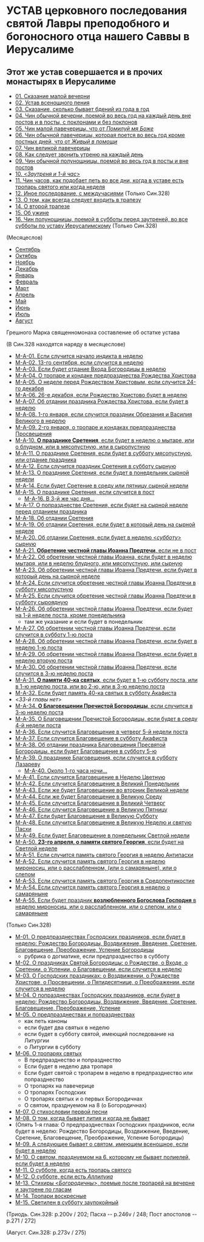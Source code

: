 
# УСТАВ церковного последования святой Лавры преподобного и богоносного отца нашего Саввы в Иерусалиме

## Этот же устав совершается и в прочих монастырях в Иерусалиме

- [01. Сказание малой вечерни](001.md)
- [02. Устав всенощного пения](002.md)
- [03. Сказание, сколько бывает бдений из года в год](003.md)
- [04. Чин обычной вечерни, поемой во весь год на каждый день вне постов и в посты, с поклонами и без поклонов](004.md)
- [05. Чин малой павечерицы, что от *Помилуй мя Боже*](005.md)
- [06. Чин обычной павечерицы, которая поется во весь год кроме постных дней, что от *Живый в помощи*](006.md)
- [07. Чин великой павечерицы](007.md)
- [08. Как следует звонить утреню на каждый день](008.md)
- [09. Чин обычной полунощницы, поемой во весь год в посты и вне постов](009.md)
- [10. <*Заутреня и 1-й час*>](010.md)
- [11. Чин часов, как подобает петь во все дни, когда в уставе есть тропарь святого или когда неделя](011.md)
- [12. Иное последование, с междучасиями](012.md) (Только Син.328)
- [13. О том, как всегда следует входить в трапезу](013.md)
- [14. О второй трапезе](014.md)
- [15. Об ужине](015.md)
- [16. Чин полунощницы, поемой в субботы перед заутреней, во все субботы по уставу Иерусалимскому](016.md) (Только Син.328)

(Месяцеслов)

- [Сентябрь](../../../09_september/README.md)
- [Октябрь](../../../10_october/README.md)
- [Ноябрь](../../../11_november/README.md)
- [Декабрь](../../../12_december/README.md)
- [Январь](../../../01_january/README.md)
- [Февраль](../../../02_february/README.md)
- [Март](../../../03_march/README.md)
- [Апрель](../../../04_april/README.md)
- [Май](../../../05_may/README.md)
- [Июнь](../../../06_june/README.md)
- [Июль](../../../07_july/README.md)
- [Август](../../../08_august/README.md)

Грешного Марка священномонаха составление об остатке устава

(В Син.328 находятся наряду в месяцеслове)

- [М-A-01. Если случится начало индикта в неделю](m_a_001.md)
- [М-A-02. 13-го сентября, если случится в неделю](m_a_002.md)
- [М-A-03. Если будет отдание Входа Богородицы в неделю](m_a_003.md)
- [М-A-04. О тропаре и кондаке предпразднества Рождества Христова](m_a_004.md)
- [М-A-05. О неделе перед Рождеством Христовым, если случится 24-го декабря](m_a_005.md)
- [М-A-06. 26-е декабря, если Рождество Христово будет в неделю](m_a_006.md)
- [М-A-07. Об отдании праздника Рождества Христова, если будет в неделю](m_a_007.md)
- [М-A-08. 1-го января, если случится праздник Обрезания и Василия Великого в неделю](m_a_008.md)
- [М-A-09. 2-го января, о тропаре и кондаках предпразднества Просвещения](m_a_009.md)
- [М-A-10. **О празднике Сретения**, если будет в неделю о мытаре, или о блудном, или в мясопустную, или в сыропустную](m_a_010.md)
- [М-A-11. О празднике Сретения, если будет в субботу мясопустную, или отдание праздника](m_a_011.md)
- [М-A-12. Если случится праздник Сретения в субботу сырную](m_a_012.md)
- [М-A-13. О празднике Сретения, если будет в понедельник сырной недели](m_a_013.md)
- [М-A-14. Если будет Сретение в среду или пятницу сырной недели](m_a_014.md)
- [М-A-15. О празднике Сретения, если случится в пост](m_a_015.md)
   - [М-A-16. В 3-й же час дня...](m_a_016.md)
- [М-A-17. О попразднестве Сретения, если будет на сырной неделе перед отданием праздника](m_a_017.md)
- [М-A-18. Об отдании Сретения](m_a_018.md)
- [М-A-19. Об отдании Сретения, если будет в который день на сырной неделе](m_a_019.md)
- [М-A-20. Об отдании Сретения, если будет в неделю <*субботу*> сырную](m_a_020.md)
- [М-A-21. **Обретение честной главы Иоанна Предтечи**, если не в пост](m_a_021.md)
- [М-A-22. Об обретении честной главы Иоанна, если будет в неделю мытаря, или в неделю блудного, или мясопустную, или сырную](m_a_022.md)
- [М-A-23. Об обретении честной главы Иоанна Предтечи, если будет в который день на сырной неделе](m_a_023.md)
- [М-A-24. Если случится обретение честной главы Иоанна Предтечи в субботу мясопустную](m_a_024.md)
- [М-A-25. Если случится обретение честной главы Иоанна Предтечи в субботу сыроядную](m_a_025.md)
- [М-A-26. Об обретении честной главы Иоанна Предтечи, если будет на 1-й неделе поста, кроме понедельника](m_a_026.md)
   - там же указание и если будет в понедельник 
- [М-A-27. Об обретении честной главы Иоанна Предтечи, если случится в субботу 1-ю поста](m_a_027.md)
- [М-A-28. Об обретении честной главы Иоанна Предтечи, если будет в неделю 1-ю поста](m_a_028.md)
- [М-A-29. Об обретении честной главы Иоанна Предтечи, если будет в неделю вторую поста](m_a_029.md)
- [М-A-30. Об обретении честной главы Иоанна Предтечи, если случится в 3-ю неделю поста](m_a_030.md)
- [М-A-31. **О памяти 40-ка святых**, если будет в 1-ю субботу поста, или в 1-ю неделю поста, или во 2-ю, или в 3-ю неделю поста](m_a_031.md)
- [М-A-32. Если будет память 40-ка святых в субботу Акафиста](m_a_032.md)
- <*33-й главы нет*>
- [М-A-34. **О Благовещении Пречистой Богородицы**, если случится в 3-ю неделю поста](m_a_034.md)
- [М-A-35. О Благовещении Пречистой Богородицы, если будет в среду 4-й недели поста](m_a_035.md)
- [М-A-36. Если случится Благовещение в четверг 5-й недели поста](m_a_036.md)
- [М-A-37. Если случится Благовещение в субботу Акафиста](m_a_037.md)
- [М-A-38. Об отдании праздника Благовещения Пресвятой Богородицы, если будет Благовещение в субботу 5-ю](m_a_038.md)
- [М-A-39. О празднике Благовещения, если случится в субботу Лазареву](m_a_039.md)
   - [М-A-40. Около 1-го часа ночи...](m_a_040.md)
- [М-A-41. Если случится Благовещение в Неделю Цветную](m_a_041.md)
- [М-A-42. Если случится Благовещение в Великий Понедельник](m_a_042.md)
- [М-A-43. Если же будет Благовещение во вторник Великой недели](m_a_043.md)
- [М-A-44. Если же будет Благовещение в Великую Среду](m_a_044.md)
- [М-A-45. Если случится Благовещение в Великий Четверг](m_a_045.md)
- [М-A-46. Если случится Благовещение в Великую Пятницу](m_a_046.md)
- [М-A-47. Если будет Благовещение в Великую Субботу](m_a_047.md)
- [М-A-48. Если случится Благовещение в Великую Неделю и святую Пасхи](m_a_048.md)
- [М-A-49. Если будет Благовещение в понедельник Светлой недели](m_a_049.md)
- [М-A-50. **23-го апреля, о памяти святого Георгия**, если будет на Светлой неделе](m_a_050.md)
- [М-A-51. Если случится память святого Георгия в неделю Антипасхи](m_a_051.md)
- [М-A-52. Если случится память святого Георгия в неделю мироносиц, или о расслабленном, (или о самаряныне), или о слепом](m_a_052.md)
- [М-A-53. Если случится память святого Георгия в Средопентикостие](m_a_053.md)
- [М-A-54. Если случится память святого Георгия в неделю о самаряныне](m_a_054.md)
- [М-A-55. Если будет праздник **возлюбленного Богослова Господня** в неделю мироносиц, или о расслабленном, или о слепом, или о самаряныне](m_a_055.md)

(Только Син.328) 

- [М-01. О предпразднествах Господских праздников, если будет в неделю: Рождество Богородицы, Воздвижение, Введение, Сретение, Благовещение, Преображение, Успение Богородицы](m_328_001.md)
   - рубрика о догматике, если предпразднество в субботу 
- [М-02. О праздниках Святой Богородицы: о Рождестве, о Входе, о Сретении, о Успении, о Благовещении, если случится в неделю](m_328_002.md)
- [М-03. О Господских праздниках: о Воздвижении, о Рождестве Христове, о Просвещении, о Пятидесятнице, о Преображении, если случится в неделю](m_328_003.md)
- [М-04. О попразднествах Господских праздников, если будет в неделю: Рождество Богородицы, Воздвижение, Введение, Сретение, Благовещение, Преображение, Успение](m_328_004.md)
- [М-05. О предпразднествах и попразднествах](m_328_005.md)
  - как петь каноны
  - если будет два святых в неделю
  - если будет в субботу святой, имеющий последование на Литургии
  - о Литургии в субботу
- [М-06. О тропарях святых](m_328_006.md)
  - В предпразднество и попразднество
  - Если будет в неделю два тропаря
  - Если будет святой с тропарем в неделю в предпразднество или попразднество
  - О тропарях на павечерице
  - О тропарях Господских
  - О тропарях святых и о первых Богородичнах
  - О святом, празднуемом на 8 (о Богородичнах)
- [М-07. О стихословии первой песни](m_328_007.md)
- [М-08. О том, когда бывает лития и когда не бывает](m_328_008.md)
- (Опять 1-я глава: О предпразднествах Господских праздников, если будет в неделю: Рождество Богородицы, Воздвижение, Введение, Сретение, Благовещение, Преображение, Успение Богородицы)
- [М-09. А следующее бывает о святом, имеющем всенощное, если будет в неделю](m_328_009.md)
- [М-10. О святом, празднуемом на 6, которому не бывает полиелей, если будет в неделю](m_328_010.md)
- [М-11. О субботе, когда есть тропарь святого](m_328_011.md)
- [М-12. О субботе, если есть *Аллилуиа*](m_328_012.md)
- [М-13. Стихиры <*Богородичны*>, поемые после тропарей на вечерне и заутрене по гласам](m_328_013.md)
- [М-14. Тропари воскресные](m_328_014.md)
- [М-15. Светилен в субботу заупокойный](m_328_015.md)

(Триодь. Син.328: p.200v / 202; Пасха -- p.246v / 248; Пост апостолов -- p.271 / 272)

(Август. Син.328: p.273v / 275)

